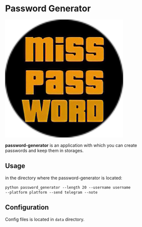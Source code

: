 # Password Generator

![](assets/logo.png)


**password-generator** is an application with which 
you can create passwords and keep them in storages. 

## Usage
in the directory where the password-generator is located:
```commandline
python password_generator --length 20 --username username
--platform platform --send telegram --note
```

## Configuration
Config files is located in `data` directory.
